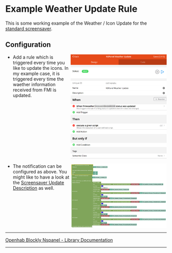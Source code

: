 # Example Weather Update Rule

This is some working example of the Weather / Icon Update for the [standard screensaver](https://docs.nspanel.pky.eu/img/screensaver.png).

## Configuration

[<img src="img/openhab_rules_weatherupdate.png" align="right" width="300">](img/openhab_rules_weatherupdate.png)

- Add a rule which is triggered every time you like to update the icons. In my example case, it is triggered every time the waether information received from FMI is updated.

<br clear="right"/>

[<img src="img/openhab_rules_weatherupdate_script.png" align="right" width="300">](img/openhab_rules_weatherupdate_script.png)

- The notification can be configured as above. You might like to have a look at the [Screensaver Update Description](blockLibrary_nspanel_screensaver_updateStandard.md) as well.

<br clear="right"/>

---

[Openhab Blockly Nspanel - Library Documentation](README.md)

---
